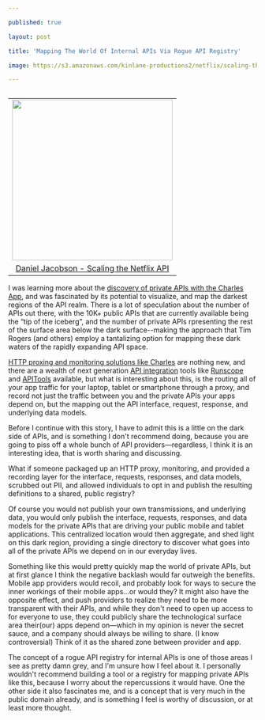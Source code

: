 ---
published: true
layout: post
title: 'Mapping The World Of Internal APIs Via Rogue API Registry'
image: https://s3.amazonaws.com/kinlane-productions2/netflix/scaling-the-netflix-api-3-638.jpg
---

<table cellpadding="2" align="right">
<tbody>
<tr>
<td align="center"><img src="https://s3.amazonaws.com/kinlane-productions2/netflix/scaling-the-netflix-api-3-638.jpg" alt="" width="325" /></td>
</tr>
<tr>
<td align="center"><a href="http://www.slideshare.net/danieljacobson/scaling-the-netflix-api">Daniel Jacobson - Scaling the Netflix API</a></td>
</tr>
</tbody>
</table>
<p>I was learning more about the <a href="http://timrogers.uk/2014/07/12/discovering-private-apis-with-charles-app/">discovery of private APIs with the Charles App</a>, and was fascinated by its potential to visualize, and map the darkest regions of the API realm. There is a lot of speculation about the number of APIs out there, with the 10K+ public APIs that are currently available being the &ldquo;tip of the iceberg&rdquo;, and the number of private APIs rpresenting the rest of the surface area below the dark surface--making the approach that Tim Rogers (and others) employ a tantalizing option for mapping these dark waters of the rapidly expanding API space.
<p><a href="http://www.charlesproxy.com/">HTTP proxing and monitoring solutions like Charles</a> are nothing new, and there are a wealth of next generation&nbsp;<a href="http://integration.apievangelist.com/">API integration</a> tools like <a href="https://www.runscope.com/">Runscope</a> and <a href="https://www.apitools.com/">APITools</a> available, but what is interesting about this, is the routing all of your app traffic for your laptop, tablet or smartphone through a proxy, and record not just the traffic between you and the private APIs your apps depend on, but the mapping out the API interface, request, response, and underlying data models.
<p>Before I continue with this story, I have to admit this is a little on the dark side of APIs, and is something I don't recommend doing, because you are going to piss off a whole bunch of API providers&mdash;regardless, I think it is an interesting idea, that is worth sharing and discussing.
<p>What if someone packaged up an HTTP proxy, monitoring, and provided a recording layer for the interface, requests, responses, and data models, scrubbed out PII, and allowed individuals to opt in and publish the resulting definitions to a shared, public registry?
<p>Of course you would not publish your own transmissions, and underlying data, you would only publish the interface, requests, responses, and data models for the private APIs that are driving your public mobile and tablet applications. This centralized location would then aggregate, and shed light on this dark region, providing a single directory to discover what goes into all of the private APIs we depend on in our everyday lives.
<p>Something like this would pretty quickly map the world of private APIs, but at first glance I think the negative backlash would far outweigh the benefits. Mobile app providers would recoil, and probably look for ways to secure the inner workings of their mobile apps...or would they? It might also have the opposite effect, and push providers to realize they need to be more transparent with their APIs, and while they don't need to open up access to for everyone to use, they could publicly share the technological surface area their(our) apps depend on&mdash;which in my opinion is never the secret sauce, and a company should always be willing to share. (I know controversial) Think of it as the shared zone between provider and app.
<p>The concept of a rogue API registry for internal APIs is one of those areas I see as pretty damn grey, and I'm unsure how I feel about it. I personally wouldn't recommend building a tool or a registry for mapping private APIs like this, because I worry about the repercussions it would have. One the other side it also fascinates me, and is a concept that is very much in the public domain already, and is something I feel is  worthy of discussion, or at least more thought.

